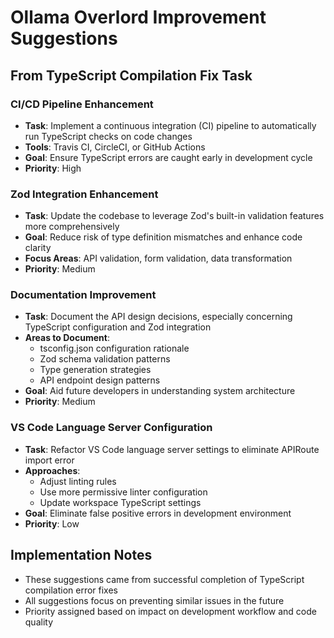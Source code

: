# Ollama Overlord Improvement Suggestions

## From TypeScript Compilation Fix Task

### CI/CD Pipeline Enhancement
- **Task**: Implement a continuous integration (CI) pipeline to automatically run TypeScript checks on code changes
- **Tools**: Travis CI, CircleCI, or GitHub Actions
- **Goal**: Ensure TypeScript errors are caught early in development cycle
- **Priority**: High

### Zod Integration Enhancement
- **Task**: Update the codebase to leverage Zod's built-in validation features more comprehensively
- **Goal**: Reduce risk of type definition mismatches and enhance code clarity
- **Focus Areas**: API validation, form validation, data transformation
- **Priority**: Medium

### Documentation Improvement
- **Task**: Document the API design decisions, especially concerning TypeScript configuration and Zod integration
- **Areas to Document**:
  - tsconfig.json configuration rationale
  - Zod schema validation patterns
  - Type generation strategies
  - API endpoint design patterns
- **Goal**: Aid future developers in understanding system architecture
- **Priority**: Medium

### VS Code Language Server Configuration
- **Task**: Refactor VS Code language server settings to eliminate APIRoute import error
- **Approaches**:
  - Adjust linting rules
  - Use more permissive linter configuration
  - Update workspace TypeScript settings
- **Goal**: Eliminate false positive errors in development environment
- **Priority**: Low

## Implementation Notes
- These suggestions came from successful completion of TypeScript compilation error fixes
- All suggestions focus on preventing similar issues in the future
- Priority assigned based on impact on development workflow and code quality
